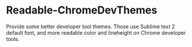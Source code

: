 Readable-ChromeDevThemes
========================

Provide some better developer tool themes. Those use Sublime text 2 default font, and more readable color and lineheight on Chrome developer tools.
